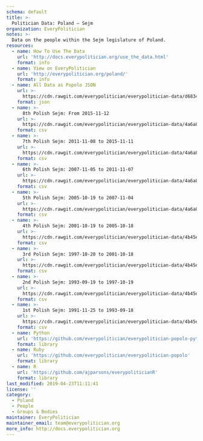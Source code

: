 ```yaml
---
schema: default
title: >-
  Politician Data: Poland — Sejm
organization: EveryPolitician
notes: >-
  Data on the people within the Sejm legislature of Poland.
resources:
  - name: How To Use The Data
    url: 'http://docs.everypolitician.org/use_the_data.html'
    format: info
  - name: View on EveryPolitician
    url: 'http://everypolitician.org/poland/'
    format: info
  - name: All Data as Popolo JSON
    url: >-
      https://cdn.rawgit.com/everypolitician/everypolitician-data/d6834c61b45f7f43ffb21906a58b80d7511565de/data/Poland/Sejm/ep-popolo-v1.0.json
    format: json
  - name: >-
      8th Polish Sejm: From 2015-11-12
    url: >-
      https://cdn.rawgit.com/everypolitician/everypolitician-data/4a6a8f0c31eb92612f7af364bfdd8ab407bdf18f/data/Poland/Sejm/term-8.csv
    format: csv
  - name: >-
      7th Polish Sejm: 2011-11-08 to 2015-11-11
    url: >-
      https://cdn.rawgit.com/everypolitician/everypolitician-data/4a6a8f0c31eb92612f7af364bfdd8ab407bdf18f/data/Poland/Sejm/term-7.csv
    format: csv
  - name: >-
      6th Polish Sejm: 2007-11-05 to 2011-11-07
    url: >-
      https://cdn.rawgit.com/everypolitician/everypolitician-data/4a6a8f0c31eb92612f7af364bfdd8ab407bdf18f/data/Poland/Sejm/term-6.csv
    format: csv
  - name: >-
      5th Polish Sejm: 2005-10-19 to 2007-11-04
    url: >-
      https://cdn.rawgit.com/everypolitician/everypolitician-data/4a6a8f0c31eb92612f7af364bfdd8ab407bdf18f/data/Poland/Sejm/term-5.csv
    format: csv
  - name: >-
      4th Polish Sejm: 2001-10-19 to 2005-10-18
    url: >-
      https://cdn.rawgit.com/everypolitician/everypolitician-data/4b45ea8be89f57ad19378ffab9698ea8ddf90e87/data/Poland/Sejm/term-4.csv
    format: csv
  - name: >-
      3rd Polish Sejm: 1997-10-20 to 2001-10-18
    url: >-
      https://cdn.rawgit.com/everypolitician/everypolitician-data/4b45ea8be89f57ad19378ffab9698ea8ddf90e87/data/Poland/Sejm/term-3.csv
    format: csv
  - name: >-
      2nd Polish Sejm: 1993-09-19 to 1997-10-19
    url: >-
      https://cdn.rawgit.com/everypolitician/everypolitician-data/4b45ea8be89f57ad19378ffab9698ea8ddf90e87/data/Poland/Sejm/term-2.csv
    format: csv
  - name: >-
      1st Polish Sejm: 1991-11-25 to 1993-09-18
    url: >-
      https://cdn.rawgit.com/everypolitician/everypolitician-data/4b45ea8be89f57ad19378ffab9698ea8ddf90e87/data/Poland/Sejm/term-1.csv
    format: csv
  - name: Python
    url: 'https://github.com/everypolitician/everypolitician-popolo-python'
    format: library
  - name: Ruby
    url: 'https://github.com/everypolitician/everypolitician-popolo'
    format: library
  - name: R
    url: 'https://github.com/ajparsons/everypoliticianR'
    format: library
last_modified: 2019-04-23T11:11:41
license: ''
category:
  - Poland
  - People
  - Groups & Bodies
maintainer: EveryPolitician
maintainer_email: team@everypolitician.org
more_info: http://docs.everypolitician.org
---
```

